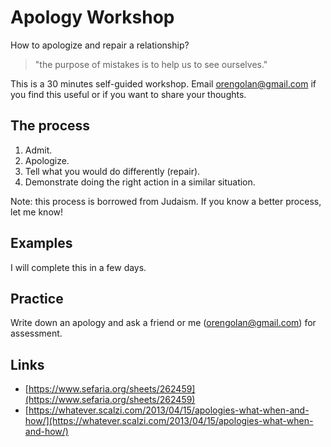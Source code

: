 # Apology Workshop

How to apologize and repair a relationship?

> "the purpose of mistakes is to help us to see ourselves."

This is a 30 minutes self-guided workshop. Email [orengolan@gmail.com](mailto:orengolan@gmail.com?Subject=Sharing%20feedback%20on%20the%20Apology%20Workshop&Body=Thank%20you%20❤️) if you find this useful or if you want to share your thoughts.

## The process
1. Admit.
2. Apologize.
3. Tell what you would do differently (repair).
4. Demonstrate doing the right action in a similar situation.

Note: this process is borrowed from Judaism. If you know a better process, let me know!

## Examples
I will complete this in a few days.

## Practice
Write down an apology and ask a friend or me ([orengolan@gmail.com](mailto:orengolan@gmail.com?Subject=Apology%20Workshop&Body=My%20Apology%20❤️)) for assessment.

## Links
* [https://www.sefaria.org/sheets/262459](https://www.sefaria.org/sheets/262459)
* [https://whatever.scalzi.com/2013/04/15/apologies-what-when-and-how/](https://whatever.scalzi.com/2013/04/15/apologies-what-when-and-how/)
